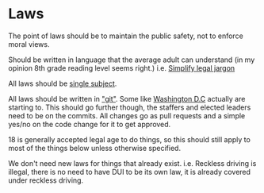 # Laws

The point of laws should be to maintain the public safety, not to enforce moral views.

Should be written in language that the average adult can understand (in my opinion 8th grade reading level seems right.)
i.e. [Simplify legal jargon][legal-jargon]

All laws should be [single subject][single-subject].

All laws should be written in ["git"][gitlaw].
Some like [Washington D.C][dc-law] actually are starting to.
This should go further though, the staffers and elected leaders need to be on the commits.
All changes go as pull requests and a simple yes/no on the code change for it to get approved.

18 is generally accepted legal age to do things, so this should still apply to most of the things below unless otherwise specified.

We don't need new laws for things that already exist. i.e. Reckless driving is illegal, there is no need to have DUI to be its own law, it is already covered under reckless driving.

[gitlaw]: https://blog.abevoelker.com/gitlaw-github-for-laws-and-legal-documents-a-tourniquet-for-american-liberty/
[legal-jargon]: https://www.ted.com/talks/alan_siegel_let_s_simplify_legal_jargon
[dc-law]: https://github.com/DCCouncil/dc-law
[single-subject]: https://en.wikipedia.org/wiki/Single-subject_rule
